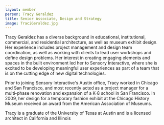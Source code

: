 ```yaml
---
layout: member
person: Tracy Geraldez
title: Senior Associate, Design and Strategy
image: TraciGeraldez.jpg
---
```


Tracy Geraldez has a diverse background in educational, institutional, commercial, and residential architecture, as well as museum exhibit design. Her experience includes project management and design team coordination, as well as working with clients to lead user workshops and define design problems. Her interest in creating engaging elements and spaces in the built environment led her to Sensory Interactive, where she is excited to be developing meaningful user experiences as part of a team that is on the cutting edge of new digital technologies.

Prior to joining Sensory Interactive's Austin office, Tracy worked in Chicago and San Francisco, and most recently acted as a project manager for a multi-phase renovation and expansion of a K-8 school in San Francisco. In 2009, her design for a temporary fashion exhibit at the Chicago History Museum received an award from the American Association of Museums.

Tracy is a graduate of the University of Texas at Austin and is a licensed architect in California and Illinois